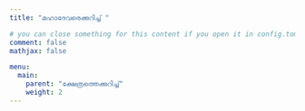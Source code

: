 ```yaml
---
title: "മഹാദേവരെക്കുറിച്ച് "

# you can close something for this content if you open it in config.toml.
comment: false
mathjax: false

menu:
  main:
    parent: "ക്ഷേത്രത്തെക്കുറിച്ച്"
    weight: 2
---
```

